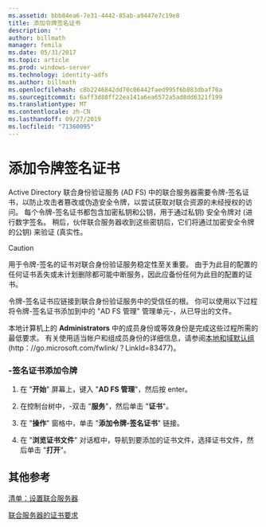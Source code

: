 ```yaml
---
ms.assetid: bbb84ea6-7e31-4442-85ab-a9447e7c19e8
title: 添加令牌签名证书
description: ''
author: billmath
manager: femila
ms.date: 05/31/2017
ms.topic: article
ms.prod: windows-server
ms.technology: identity-adfs
ms.author: billmath
ms.openlocfilehash: c8b2246842dd70c06442faed995f6b883dbaf70a
ms.sourcegitcommit: 6aff3d88ff22ea141a6ea6572a5ad8dd6321f199
ms.translationtype: MT
ms.contentlocale: zh-CN
ms.lasthandoff: 09/27/2019
ms.locfileid: "71360095"
---
```

# <a name="add-a-token-signing-certificate"></a>添加令牌签名证书


Active Directory 联合身份验证服务 \(AD FS\) 中的联合服务器需要令牌\-签名证书，以防止攻击者篡改或伪造安全令牌，以尝试获取对联合资源的未经授权的访问。 每个令牌\-签名证书都包含加密私钥和公钥，用于通过私钥\) 安全令牌对 \(进行数字签名。 稍后，伙伴联合服务器收到这些密钥后，它们将通过加密安全令牌的公钥\) 来验证 \(真实性。  
  
> [!CAUTION]  
> 用于令牌\-签名的证书对联合身份验证服务稳定性至关重要。 由于为此目的配置的任何证书丢失或未计划删除都可能中断服务，因此应备份任何为此目的配置的证书。  
  
令牌\-签名证书应链接到联合身份验证服务中的受信任的根。 你可以使用以下过程将令牌\-签名证书添加到中的 "AD FS 管理" 管理单元\-，从已导出的文件。  
  
本地计算机上的 **Administrators** 中的成员身份或等效身份是完成这些过程所需的最低要求。  有关使用适当帐户和组成员身份的详细信息，请参阅[本地和域默认组](https://go.microsoft.com/fwlink/?LinkId=83477)\(http：\/\/go.microsoft.com\/fwlink\/？LinkId\=83477\)。   
  
### <a name="to-add-a-token-signing-certificate"></a>\-签名证书添加令牌  
  
1.  在 "**开始**" 屏幕上，键入 "**AD FS 管理**"，然后按 enter。  
  
2.  在控制台树中，\-双击 "**服务**"，然后单击 "**证书**"。  
  
3.  在 "**操作**" 窗格中，单击 "**添加令牌\-签名证书**" 链接。  
  
4.  在 "**浏览证书文件**" 对话框中，导航到要添加的证书文件，选择证书文件，然后单击 "**打开**"。  
  
## <a name="additional-references"></a>其他参考  
[清单：设置联合服务器](Checklist--Setting-Up-a-Federation-Server.md)  
  
[联合服务器的证书要求](https://technet.microsoft.com/library/dd807040.aspx)  
  

